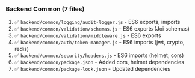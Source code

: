 ### Backend Common (7 files)

1. ✅ `backend/common/logging/audit-logger.js` - ES6 exports, imports
2. ✅ `backend/common/validation/schemas.js` - ES6 exports (Joi schemas)
3. ✅ `backend/common/validation/middleware.js` - ES6 exports
4. ✅ `backend/common/auth/token-manager.js` - ES6 imports (jwt, crypto, redis)
5. ✅ `backend/common/security/headers.js` - ES6 imports (helmet, cors)
6. ✅ `backend/common/package.json` - Added cors, helmet dependencies
7. ✅ `backend/common/package-lock.json` - Updated dependencies

